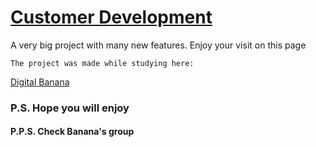 # [Customer Development](https://egorvelv.github.io/Customer-Development/)

A very big project with many new features. Enjoy your visit on this page

```
The project was made while studying here:
```

[Digital Banana](https://digital-banana.ru)

### P.S. Hope you will enjoy

#### P.P.S. Check Banana's group
